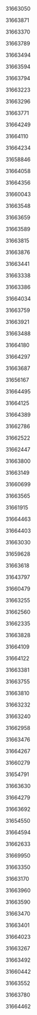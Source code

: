 31663050

31663871

31663370

31663789

31663494

31663594

31663794

31663223

31663296

31663771

31664249

31664110

31664234

31658846

31664058

31664356

31660043

31663548

31663659

31663589

31663815

31663876

31663441

31663338

31663386

31664034

31663759

31663921

31663488

31664180

31664297

31663687

31656167

31664495

31664125

31664389

31662786

31662522

31662447

31663800

31663149

31660699

31663565

31661915

31664463

31664403

31663030

31659628

31663618

31643797

31660479

31663255

31662560

31662335

31663828

31664109

31664122

31663381

31663755

31663810

31663232

31663240

31662958

31663476

31664267

31660279

31654791

31663630

31664279

31663692

31654550

31664594

31662633

31669950

31663350

31663170

31663960

31663590

31663470

31663401

31664023

31663267

31663492

31660442

31663552

31663780

31664462

